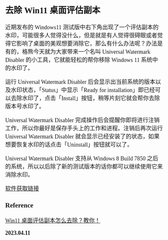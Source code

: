<font size=4 face='楷体'>

## 去除 Win11 桌面评估副本

近期发布的 Windows11 测试版中右下角出现了一个评估副本的水印，可能很多人觉得没什么，但是就是有人觉得很碍眼或者觉得它影响了桌面的美观想要消除它，那么有什么办法呢？办法是有的，格熊今天就为大家带来一个名叫 Universal Watermark Disabler 的小工具，它就能轻松的帮你移除 Windows 11 系统中的水印了。

运行 Universal Watermark Disabler 后会显示出当前系统的版本以及水印状态，「Status」中显示「Ready for installation」即已经可以去除水印了，点击「Install」按钮，稍等片刻它就会帮你去除版本号水印了。

Universal Watermark Disabler 完成操作后会提醒你即将进行注销工作，所以你最好是保存手头上的工作和进程。注销后再次运行 Universal Watermark Disabler 就会显示已经安装了的状态，如果想要恢复水印的话点击「Uninstall」按钮就可以了。

Universal Watermark Disabler 支持从 Windows 8 Build 7850 之后的系统，所以以后除了新的测试版本的话你都可以继续使用它来消除水印。

[软件获取链接](http://pan.baidu.com/s/1gdF7OpP)

### Reference

[Win11 桌面评估副本怎么去除？教你！](https://www.gexiong.com/gjjq/85.html)

**2023.04.11**
